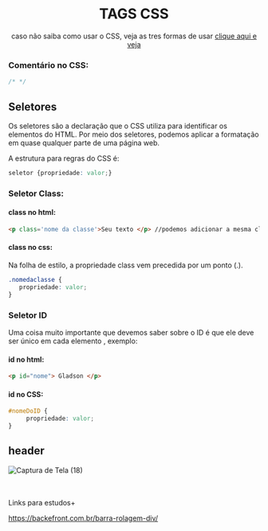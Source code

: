 <div align="center">
   <h1> TAGS CSS </h1>
<p> caso não saiba como usar o CSS, veja as tres formas de usar <a href="comoAdicionarCSS.md"> clique aqui e veja </a> </p> </div>

### Comentário no CSS: 
~~~css
/* */
~~~

## Seletores

Os seletores são a declaração que o CSS utiliza para identificar os elementos do HTML. Por meio dos seletores, podemos aplicar a formatação em quase qualquer parte de uma página web.

A estrutura para regras do CSS é:

~~~css
seletor {propriedade: valor;}
~~~

### Seletor Class:

#### class no html:

~~~html
<p class='nome da classe'>Seu texto </p> //podemos adicionar a mesma class em vários elementos!
~~~

#### class no css:
Na folha de estilo, a propriedade class vem precedida por um ponto (.).

~~~css
.nomedaclasse { 
   propriedade: valor;
}
~~~

### Seletor ID
Uma coisa muito importante que devemos saber sobre o ID é que ele deve ser único em cada elemento , exemplo:

#### id no html:

~~~html
<p id="nome"> Gladson </p>
~~~

#### id no CSS:
~~~css
#nomeDoID {
     propriedade: valor;
}
~~~

## header

![Captura de Tela (18)](https://user-images.githubusercontent.com/99969693/206040803-dbbf88c6-d451-4d6d-955f-b9b911bdb0ca.png)




<br><br>Links para estudos+

https://backefront.com.br/barra-rolagem-div/
